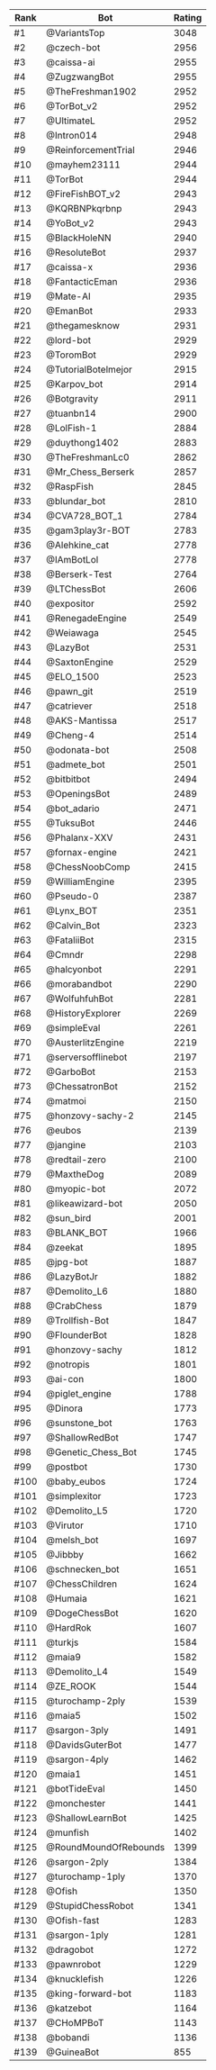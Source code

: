 Rank|Bot|Rating
---|---|---
#1|@VariantsTop|3048
#2|@czech-bot|2956
#3|@caissa-ai|2955
#4|@ZugzwangBot|2955
#5|@TheFreshman1902|2952
#6|@TorBot_v2|2952
#7|@UltimateL|2952
#8|@Intron014|2948
#9|@ReinforcementTrial|2946
#10|@mayhem23111|2944
#11|@TorBot|2944
#12|@FireFishBOT_v2|2943
#13|@KQRBNPkqrbnp|2943
#14|@YoBot_v2|2943
#15|@BlackHoleNN|2940
#16|@ResoluteBot|2937
#17|@caissa-x|2936
#18|@FantacticEman|2936
#19|@Mate-AI|2935
#20|@EmanBot|2933
#21|@thegamesknow|2931
#22|@lord-bot|2929
#23|@ToromBot|2929
#24|@TutorialBotelmejor|2915
#25|@Karpov_bot|2914
#26|@Botgravity|2911
#27|@tuanbn14|2900
#28|@LolFish-1|2884
#29|@duythong1402|2883
#30|@TheFreshmanLc0|2862
#31|@Mr_Chess_Berserk|2857
#32|@RaspFish|2845
#33|@blundar_bot|2810
#34|@CVA728_BOT_1|2784
#35|@gam3play3r-BOT|2783
#36|@Alehkine_cat|2778
#37|@IAmBotLol|2778
#38|@Berserk-Test|2764
#39|@LTChessBot|2606
#40|@expositor|2592
#41|@RenegadeEngine|2549
#42|@Weiawaga|2545
#43|@LazyBot|2531
#44|@SaxtonEngine|2529
#45|@ELO_1500|2523
#46|@pawn_git|2519
#47|@catriever|2518
#48|@AKS-Mantissa|2517
#49|@Cheng-4|2514
#50|@odonata-bot|2508
#51|@admete_bot|2501
#52|@bitbitbot|2494
#53|@OpeningsBot|2489
#54|@bot_adario|2471
#55|@TuksuBot|2446
#56|@Phalanx-XXV|2431
#57|@fornax-engine|2421
#58|@ChessNoobComp|2415
#59|@WilliamEngine|2395
#60|@Pseudo-0|2387
#61|@Lynx_BOT|2351
#62|@Calvin_Bot|2323
#63|@FataliiBot|2315
#64|@Cmndr|2298
#65|@halcyonbot|2291
#66|@morabandbot|2290
#67|@WolfuhfuhBot|2281
#68|@HistoryExplorer|2269
#69|@simpleEval|2261
#70|@AusterlitzEngine|2219
#71|@serversofflinebot|2197
#72|@GarboBot|2153
#73|@ChessatronBot|2152
#74|@matmoi|2150
#75|@honzovy-sachy-2|2145
#76|@eubos|2139
#77|@jangine|2103
#78|@redtail-zero|2100
#79|@MaxtheDog|2089
#80|@myopic-bot|2072
#81|@likeawizard-bot|2050
#82|@sun_bird|2001
#83|@BLANK_BOT|1966
#84|@zeekat|1895
#85|@jpg-bot|1887
#86|@LazyBotJr|1882
#87|@Demolito_L6|1880
#88|@CrabChess|1879
#89|@Trollfish-Bot|1847
#90|@FlounderBot|1828
#91|@honzovy-sachy|1812
#92|@notropis|1801
#93|@ai-con|1800
#94|@piglet_engine|1788
#95|@Dinora|1773
#96|@sunstone_bot|1763
#97|@ShallowRedBot|1747
#98|@Genetic_Chess_Bot|1745
#99|@postbot|1730
#100|@baby_eubos|1724
#101|@simplexitor|1723
#102|@Demolito_L5|1720
#103|@Virutor|1710
#104|@melsh_bot|1697
#105|@Jibbby|1662
#106|@schnecken_bot|1651
#107|@ChessChildren|1624
#108|@Humaia|1621
#109|@DogeChessBot|1620
#110|@HardRok|1607
#111|@turkjs|1584
#112|@maia9|1582
#113|@Demolito_L4|1549
#114|@ZE_ROOK|1544
#115|@turochamp-2ply|1539
#116|@maia5|1502
#117|@sargon-3ply|1491
#118|@DavidsGuterBot|1477
#119|@sargon-4ply|1462
#120|@maia1|1451
#121|@botTideEval|1450
#122|@monchester|1441
#123|@ShallowLearnBot|1425
#124|@munfish|1402
#125|@RoundMoundOfRebounds|1399
#126|@sargon-2ply|1384
#127|@turochamp-1ply|1370
#128|@Ofish|1350
#129|@StupidChessRobot|1341
#130|@Ofish-fast|1283
#131|@sargon-1ply|1281
#132|@dragobot|1272
#133|@pawnrobot|1229
#134|@knucklefish|1226
#135|@king-forward-bot|1183
#136|@katzebot|1164
#137|@CHoMPBoT|1143
#138|@bobandi|1136
#139|@GuineaBot|855
